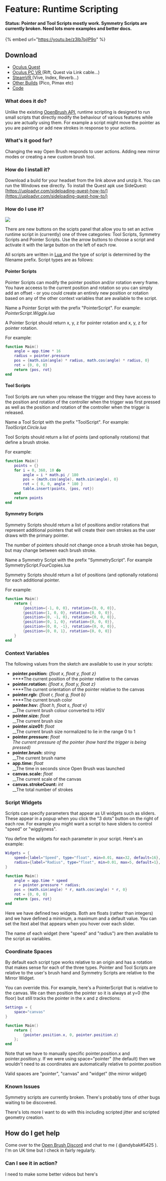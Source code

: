 # Feature: Runtime Scripting

#### Status: Pointer and Tool Scripts mostly work. Symmetry Scripts are currently broken. Need lots more examples and better docs.

{% embed url="https://youtu.be/z3lb7pjlP9o" %}

## Download

* [Oculus Quest](https://nightly.link/IxxyXR/open-brush/workflows/build/experiments%2Fmoonsharp/Oculus%20Quest.zip)
* [Oculus PC VR ](https://nightly.link/IxxyXR/open-brush/workflows/build/experiments%2Fmoonsharp/Windows%20Rift.zip)(Rift, Quest via Link cable...)
* [SteamVR ](https://nightly.link/IxxyXR/open-brush/workflows/build/experiments%2Fmoonsharp/Windows%20OpenXR.zip)(Vive, Index, Reverb...)
* [Other Builds](https://nightly.link/IxxyXR/open-brush/workflows/build/experiments%2Fmoonsharp) (Pico, Pimax etc)
* [Code](https://github.com/IxxyXR/open-brush/tree/features/moonsharp)

### What does it do?

Unlike the existing [OpenBrush API](../user-guide/open-brush-api/), runtime scripting is designed to run small scripts that directly modify the behaviour of various features while you are actually using them. For example a script might move the pointer as you are painting or add new strokes in response to your actions.

### What's it good for?

Changing the way Open Brush responds to user actions. Adding new mirror modes or creating a new custom brush tool.

### How do I install it?

Download a build for your headset from the link above and unzip it. You can run the Windows exe directly. To install the Quest apk use SideQuest: [https://uploadvr.com/sideloading-quest-how-to/](https://uploadvr.com/sideloading-quest-how-to/)

### How do I use it?

![](<../.gitbook/assets/image (2).png>)

There are new buttons on the scipts panel that allow you to set an active runtime script in (currently) one of three categories: Tool Scripts, Symmetry Scripts and Pointer Scripts. Use the arrow buttons to choose a script and activate it with the large button on the left of each row.

All scripts are written in [Lua ](https://www.lua.org/)and the type of script is determined by the filename prefix. Script types are as follows:

#### Pointer Scripts

Pointer Scripts can modify the pointer position and/or rotation every frame. You have acceess to the current position and rotation so you can simply add an offset - or you could create an entirely new position or rotation based on any of the other context variables that are available to the script.

Name a Pointer Script with the prefix "PointerScript". For example: _PointerScript.Wiggle.lua_

A Pointer Script should return x, y, z for pointer rotation and x, y, z for pointer rotation.

For example:

```lua
function Main()
    angle = app.time * 16
    radius = pointer.pressure
    pos = {math.sin(angle) * radius, math.cos(angle) * radius, 0}
    rot = {0, 0, 0}
    return {pos, rot}
end
```

#### Tool Scripts

Tool Scripts are run when you release the trigger and they have access to the position and rotation of the controller when the trigger was first pressed as well as the position and rotation of the controller when the trigger is released.&#x20;

Name a Tool Script with the prefix "ToolScript". For example: _ToolScript.Circle.lua_

Tool Scripts should return a list of points (and optionally rotations) that define a brush stroke.

For example:

```lua
function Main()
    points = {}
    for i = 0, 360, 10 do
        angle = i * math.pi / 180
        pos = {math.cos(angle), math.sin(angle), 0}
        rot = { 0, 0, angle * 180 }
        table.insert(points, {pos, rot})
    end
    return points
end
```

#### Symmetry Scripts

Symmetry Scripts should return a list of positions and/or rotations that represent additional pointers that will create their own strokes as the user draws with the primary pointer.

The number of pointers should not change once a brush stroke has begun, but may change between each brush stroke.

Name a Symmetry Script with the prefix "SymmetryScript". For example SymmetryScript.FourCopies.lua

Symmetry Scripts should return a list of positions (and optionally rotations) for each additional pointer.

For example:

```lua
function Main()
    return {
        {position={-1, 0, 0}, rotation={0, 0, 0}},
        {position={1, 0, 0}, rotation={0, 0, 0}},
        {position={0, -1, 0}, rotation={0, 0, 0}},
        {position={0, 1, 0}, rotation={0, 0, 0}},
        {position={0, 0, -1}, rotation={0, 0, 0}},
        {position={0, 0, 1}, rotation={0, 0, 0}}
    }
end
```

### Context Variables

The following values from the sketch are available to use in your scripts:

* **pointer.position:** _{float x, float y, float z}_\
  ****The current position of the pointer relative to the canvas
* **pointer.rotation:** _{float x, float y, float z}_\
  ****The current orientation of the pointer relative to the canvas
* **pointer.rgb:** _{float r, float g, float b}_\
  ****The current brush color
* **pointer.hsv:** _{float h, float s, float v}_\
  __The current brush colour converted to HSV
* **pointer.size:** _float_\
  __The current brush size
* **pointer.size01:** _float_\
  __The current brush size normalized to lie in the range 0 to 1
* **pointer.pressure:** _float_\
  _The current pressure of the pointer (how hard the trigger is being pressed)_
* **pointer.brush:** _string_\
  __The current brush name
* **app.time:** _float_\
  __The time in seconds since Open Brush was launched
* **canvas.scale:** _float_\
  __The current scale of the canvas
* **canvas.strokeCount:** _int_\
  __The total number of strokes

### Script Widgets

Scripts can specify parameters that appear as UI widgets such as sliders. These appear in a popup when you click the "3 dots" button on the right of each row.  For example you might want a script to have sliders to control "speed" or "wigglyness".

You define the widgets for each parameter in your script. Here's an example:

```lua
Widgets = {
    speed={label="Speed", type="float", min=0.01, max=32, default=16},
    radius={label="Radius", type="float", min=0.01, max=5, default=1},
}

function Main()
    angle = app.time * speed
    r = pointer.pressure * radius;
    pos = {math.sin(angle) * r, math.cos(angle) * r, 0}
    rot = {0, 0, 0}
    return {pos, rot}
end
```

Here we have defined two widgets. Both are floats (rather than integers) and we have defined a minimum, a maximum and a default value. You can set the ltext abel that appears when you hover over each slider.

The name of each widget (here "speed" and "radius") are then available to the script as variables.

### Coordinate Spaces

By default each script type works relative to an origin and has a rotation that makes sense for each of the three types. Pointer and Tool Scripts are relative to the user's brush hand and Symmetry Scripts are relative to the Mirror Widget.

You can override this. For example, here's a PointerScript that is relative to the canvas. We can then position the pointer so it is always at y=0 (the floor) but still tracks the pointer in the x and z directions:

```lua
Settings = {
    space="canvas"
}

function Main()
    return {
        {pointer.position.x, 0, pointer.position.z}
    };
end
```

Note that we have to manually specific pointer.position.x and pointer.position.y. If we were using space="pointer" (the default) then we wouldn't need to as coordinates are automatically relative to pointer.position

Valid spaces are "pointer", "canvas" and "widget" (the mirror widget)

### Known Issues

Symmetry scripts are currently broken. There's probably tons of other bugs waiting to be discovered.

There's lots more I want to do with this including scripted jitter and scripted geometry creation.

## How do I get help

Come over to the [Open Brush Discord](https://discord.com/invite/fS69VdFXpk) and chat to me ( @andybak#5425 ). I'm on UK time but I check in fairly regularly.

### Can I see it in action?

I need to make some better videos but here's
